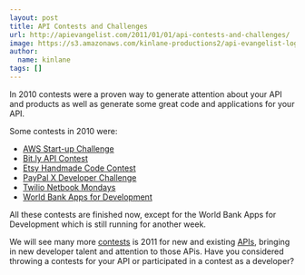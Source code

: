 ```yaml
---
layout: post
title: API Contests and Challenges
url: http://apievangelist.com/2011/01/01/api-contests-and-challenges/
image: https://s3.amazonaws.com/kinlane-productions2/api-evangelist-logos/api-evangelist-butterfly-vertical.png
author:
  name: kinlane
tags: []
---
```

In 2010 contests were a proven way to generate attention about your API and products as well as generate some great code and applications for your API.

Some contests in 2010 were:

*   [AWS Start-up Challenge](http://aws.amazon.com/startupchallenge)
*   [Bit.ly API Contest](http://blog.bit.ly/post/1307062006/its-a-bit-ly-api-contest)
*   [Etsy Handmade Code Contest]( http://www.programmableweb.com/contests)
*   [PayPal X Developer Challenge](https://www.x.com/community/ppx/devchallenge)
*   [Twilio Netbook Mondays](http://contests.twilio.com/)
*   [World Bank Apps for Development](http://appsfordevelopment.challengepost.com/)

All these contests are finished now, except for the World Bank Apps for Development which is still running for another week.

We will see many more [contests](http://www.apievangelist.com/ecosystem-building-blocks-detail.php?Building_Block_ID=201) is 2011 for new and existing [APIs](http://www.apievangelist.com/), bringing in new developer talent and attention to those APis. Have you considered throwing a contests for your API or participated in a contest as a developer?